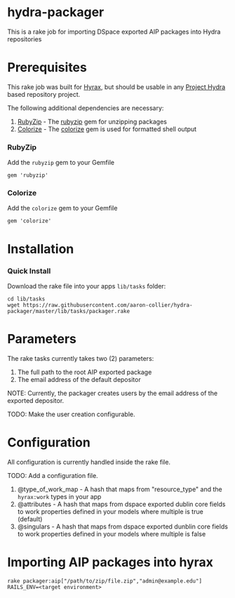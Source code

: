 # hydra-packager
This is a rake job for importing DSpace exported AIP packages into Hydra repositories

# Prerequisites

This rake job was built for [Hyrax](http://hyr.ax/), but should be usable in any [Project Hydra](http://projecthydra.github.io/)
based repository project.

The following additional dependencies are necessary:

1. [RubyZip](#rubyzip) - The [rubyzip](https://rubygems.org/gems/rubyzip/versions/1.2.0) gem for unzipping packages
2. [Colorize](#colorize) - The [colorize](https://rubygems.org/gems/colorize) gem is used for formatted shell output

### RubyZip

Add the `rubyzip` gem to your Gemfile
```
gem 'rubyzip'
```

### Colorize

Add the `colorize` gem to your Gemfile
```
gem 'colorize'
```

# Installation

### Quick Install

Download the rake file into your apps `lib/tasks` folder:

```
cd lib/tasks
wget https://raw.githubusercontent.com/aaron-collier/hydra-packager/master/lib/tasks/packager.rake
```

# Parameters

The rake tasks currently takes two (2) parameters:

1. The full path to the root AIP exported package
2. The email address of the default depositor

NOTE: Currently, the packager creates users by the email address of the exported depositor.

TODO: Make the user creation configurable.

# Configuration

All configuration is currently handled inside the rake file.

TODO: Add a configuration file.

1. @type_of_work_map - A hash that maps from "resource_type" and the `hyrax:work` types in your app
2. @attributes - A hash that maps from dspace exported dublin core fields to work properties defined in your models where multiple is true (default)
3. @singulars - A hash that maps from dspace exported dunblin core fields to work properties defined in your models where multiple is false

# Importing AIP packages into hyrax

```
rake packager:aip["/path/to/zip/file.zip","admin@example.edu"] RAILS_ENV=<target environment>
```
